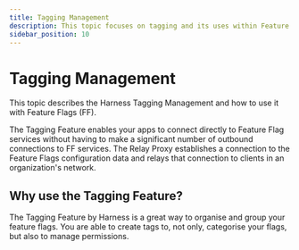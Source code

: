 ```yaml
---
title: Tagging Management
description: This topic focuses on tagging and its uses within Feature Flags.
sidebar_position: 10
---
```


# Tagging Management 

This topic describes the Harness Tagging Management and how to use it with Feature Flags (FF).

The Tagging Feature enables your apps to connect directly to Feature Flag services without having to make a significant number of outbound connections to FF services. The Relay Proxy establishes a connection to the Feature Flags configuration data and relays that connection to clients in an organization's network.

## Why use the Tagging Feature?

The Tagging Feature by Harness is a great way to organise and group your feature flags. You are able to create tags to, not only, categorise your flags, but also to manage permissions. 

